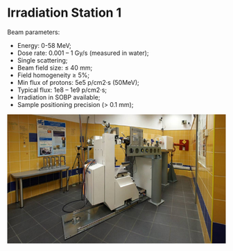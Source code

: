 ﻿---
hide:
  - toc
---
# <b>Irradiation Station 1</b>

Beam parameters:

- Energy:  0-58 MeV;
- Dose rate: 0.001 – 1 Gy/s (measured in water);
- Single scattering;
- Beam field size:    ≤ 40 mm;
- Field homogeneity ≥ 5%;
- Min flux of protons: 5e5 p/cm2·s (50MeV);
- Typical flux: 1e8 – 1e9 p/cm2·s;
- Irradiation in SOBP available;
- Sample positioning precision (> 0.1 mm);


![Experimental hall 1](eyehall.png)